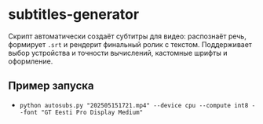 # subtitles-generator

Скрипт автоматически создаёт субтитры для видео: распознаёт речь, формирует `.srt` и рендерит финальный ролик с текстом. Поддерживает выбор устройства и точности вычислений, кастомные шрифты и оформление.

## Пример запуска
- `python autosubs.py "202505151721.mp4" --device cpu --compute int8 --font "GT Eesti Pro Display Medium"`
